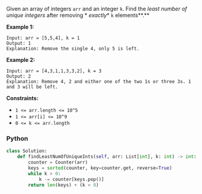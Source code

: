 Given an array of integers `arr` and an integer  `k`. Find the  _least number of unique integers_ after removing  *
*exactly**  `k`  elements**.**

**Example 1:**

```
Input: arr = [5,5,4], k = 1
Output: 1
Explanation: Remove the single 4, only 5 is left.
```

**Example 2:**

```
Input: arr = [4,3,1,1,3,3,2], k = 3
Output: 2
Explanation: Remove 4, 2 and either one of the two 1s or three 3s. 1 and 3 will be left.
```

**Constraints:**

- `1 <= arr.length <= 10^5`
- `1 <= arr[i] <= 10^9`
- `0 <= k <= arr.length`

### Python

```python
class Solution:
    def findLeastNumOfUniqueInts(self, arr: List[int], k: int) -> int:
        counter = Counter(arr)
        keys = sorted(counter, key=counter.get, reverse=True)
        while k > 0:
            k -= counter[keys.pop()]
        return len(keys) + (k < 0)
```